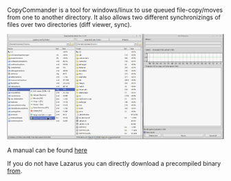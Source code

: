 CopyCommander is a tool for windows/linux to use queued file-copy/moves from one to another directory. It also allows two different synchronizings of files over two directories (diff viewer, sync).

![Overview](images/Overview.png)

A manual can be found [here](src/how_to_use.md)

If you do not have Lazarus you can directly download a precompiled binary [from](https://www.corpsman.de/klickcounter.php?url=download/copycommander.zip).

